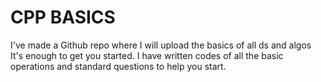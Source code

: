 # CPP BASICS

I've made a Github repo where I will upload the basics of all ds and algos
It's enough to get you started.
I have written codes of all the basic operations and standard questions to
help you start.
